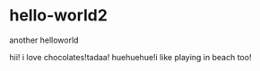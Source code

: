 # hello-world2
another helloworld

hii! i love chocolates!tadaa!
huehuehue!i like playing in beach too!
